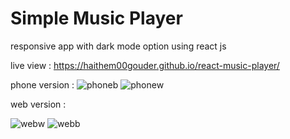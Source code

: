 #  Simple  Music Player
   responsive app with dark mode option  using react js 

   live view : https://haithem00gouder.github.io/react-music-player/
   
   phone version : 
![phoneb](https://user-images.githubusercontent.com/88113629/219952821-2078700b-32ac-466e-bb4d-95f6781e44bb.png)
![phonew](https://user-images.githubusercontent.com/88113629/219952822-a62b8268-8f97-44e0-830f-73ec54e130b0.png)

web version :


   ![webw](https://user-images.githubusercontent.com/88113629/219952816-0fe97d3d-b08d-48f7-88d6-f88e03006645.png)
![webb](https://user-images.githubusercontent.com/88113629/219952820-494a442f-9cec-4be9-a10f-0968b225ba57.png)

